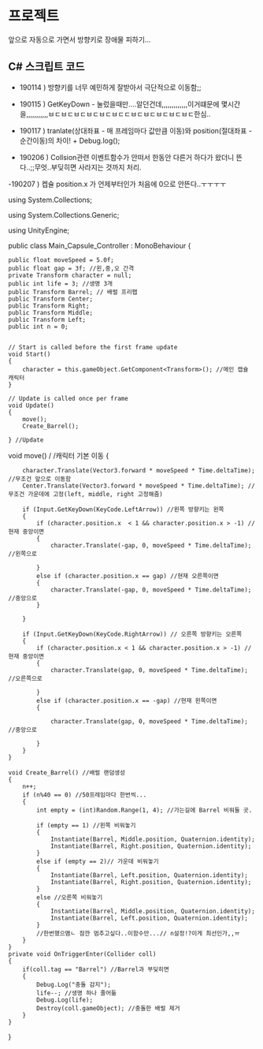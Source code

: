 # 프로젝트

앞으로 자동으로 가면서 방향키로 장애물 피하기...


## C# 스크립트 코드

 - 190114 ) 방향키를 너무 예민하게 잘받아서 극단적으로 이동함;;

 - 190115 ) GetKeyDown - 눌렀을때만....알던건데,,,,,,,,,,,,,이거떄문에 몇시간을,,,,,,,,,,,ㅂㄷㅂㄷㅂㄷㅂㄷㅂㄷㅂㄷㄷㅂㄷㅂㄷㅂㄷㅂㄷㅂㄷ한심..

 - 190117 ) tranlate(상대좌표 - 매 프레임마다 값만큼 이동)와 position(절대좌표 - 순간이동)의 차이! + Debug.log();

 - 190206 ) Collsion관련 이벤트함수가 안떠서 한동안 다른거 하다가 왔더니 뜬다..;;무엇..부딪히면 사라지는 것까지 처리. 

 -190207 ) 켑슐 position.x 가 언제부터인가 처음에 0으로 안뜬다..ㅜㅜㅜㅜ

using System.Collections;

using System.Collections.Generic;

using UnityEngine;


public class Main_Capsule_Controller : MonoBehaviour
{

    public float moveSpeed = 5.0f;
    public float gap = 3f; //왼,중,오 간격
    private Transform character = null;
    public int life = 3; //생명 3개
    public Transform Barrel; // 배럴 프리팹
    public Transform Center;
    public Transform Right;
    public Transform Middle;
    public Transform Left;
    public int n = 0;
    

    // Start is called before the first frame update
    void Start()
    {
        character = this.gameObject.GetComponent<Transform>(); //메인 캡슐 캐릭터
    }

    // Update is called once per frame
    void Update()
    {
        move();
        Create_Barrel();
     
    } //Update

  void move() /
  /캐릭터 기본 이동
    {
        
        character.Translate(Vector3.forward * moveSpeed * Time.deltaTime); //무조건 앞으로 이동함
        Center.Translate(Vector3.forward * moveSpeed * Time.deltaTime); //무조건 가운데에 고정(left, middle, right 고정해줌)
       
        if (Input.GetKeyDown(KeyCode.LeftArrow)) //왼쪽 방향키는 왼쪽
        {
            if (character.position.x  < 1 && character.position.x > -1) //현재 중앙이면
            {
                character.Translate(-gap, 0, moveSpeed * Time.deltaTime); //왼쪽으로

            }
            else if (character.position.x == gap) //현재 오른쪽이면
            {
                character.Translate(-gap, 0, moveSpeed * Time.deltaTime); //중앙으로
            }

        }

        if (Input.GetKeyDown(KeyCode.RightArrow)) // 오른쪽 방향키는 오른쪽
        {
            if (character.position.x < 1 && character.position.x > -1) //현재 중앙이면
            {
                character.Translate(gap, 0, moveSpeed * Time.deltaTime); //오른쪽으로

            }
            else if (character.position.x == -gap) //현재 왼쪽이면
            {

                character.Translate(gap, 0, moveSpeed * Time.deltaTime); //중앙으로

            }
        }
    }

    void Create_Barrel() //배럴 랜덤생성
    {
        n++;
        if (n%40 == 0) //50프레임마다 한번씩...
        {
            int empty = (int)Random.Range(1, 4); //가는길에 Barrel 비워둘 곳.
          
            if (empty == 1) //왼쪽 비워놓기
            {
                Instantiate(Barrel, Middle.position, Quaternion.identity);
                Instantiate(Barrel, Right.position, Quaternion.identity);
            }
            else if (empty == 2)// 가운데 비워놓기
            {
                Instantiate(Barrel, Left.position, Quaternion.identity);
                Instantiate(Barrel, Right.position, Quaternion.identity);
            }
            else //오른쪽 비워놓기
            {
                Instantiate(Barrel, Middle.position, Quaternion.identity);
                Instantiate(Barrel, Left.position, Quaternion.identity);
            }
            //한번했으몀ㄴ 잠깐 멈추고싶다..이함수만...// n설정!?이게 최선인가,,ㅠ
        }
    }
    private void OnTriggerEnter(Collider coll)
    {
        if(coll.tag == "Barrel") //Barrel과 부딪히면
        {
            Debug.Log("충돌 감지");
            life--; //생명 하나 줄어듦
            Debug.Log(life);
            Destroy(coll.gameObject); //충돌한 배럴 제거
        }
    }
}
